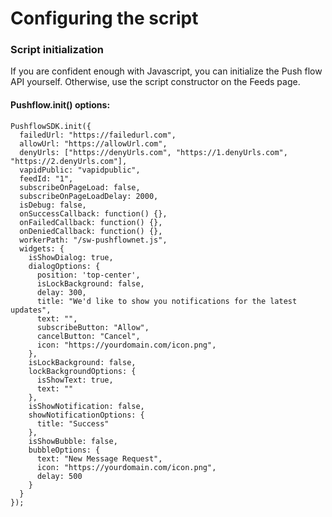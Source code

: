 # Configuring the script
### Script initialization
If you are confident enough with Javascript, you can initialize the Push flow API yourself. Otherwise, use the script constructor on the Feeds page.

#### Pushflow.init() options:
```
PushflowSDK.init({
  failedUrl: "https://failedurl.com",
  allowUrl: "https://allowUrl.com",
  denyUrls: ["https://denyUrls.com", "https://1.denyUrls.com", "https://2.denyUrls.com"],
  vapidPublic: "vapidpublic",
  feedId: "1",
  subscribeOnPageLoad: false,
  subscribeOnPageLoadDelay: 2000,
  isDebug: false,
  onSuccessCallback: function() {},
  onFailedCallback: function() {},
  onDeniedCallback: function() {},
  workerPath: "/sw-pushflownet.js",
  widgets: {
    isShowDialog: true,
    dialogOptions: {
      position: 'top-center',
      isLockBackground: false,
      delay: 300,
      title: "We'd like to show you notifications for the latest updates",
      text: "",
      subscribeButton: "Allow",
      cancelButton: "Cancel",
      icon: "https://yourdomain.com/icon.png",
    },
    isLockBackground: false,
    lockBackgroundOptions: {
      isShowText: true,
      text: ""
    },
    isShowNotification: false,
    showNotificationOptions: {
      title: "Success"
    },
    isShowBubble: false,
    bubbleOptions: {
      text: "New Message Request",
      icon: "https://yourdomain.com/icon.png",
      delay: 500
    }
  }
});
```
